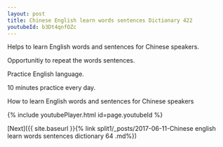 ```yaml
---
layout: post
title: Chinese English learn words sentences Dictionary 422 
youtubeId: b3Dt4qnfOZc
---
```

 
 
Helps to learn English words and sentences for Chinese speakers.

Opportunitiy to repeat the words sentences. 

Practice English language. 
 
10 minutes practice every day. 
 
How to learn English words and sentences for Chinese speakers 
 
{% include youtubePlayer.html id=page.youtubeId %}
 
 
[Next]({{ site.baseurl }}{% link  split1/_posts/2017-06-11-Chinese english learn words sentences dictionary 64 .md%})
 
